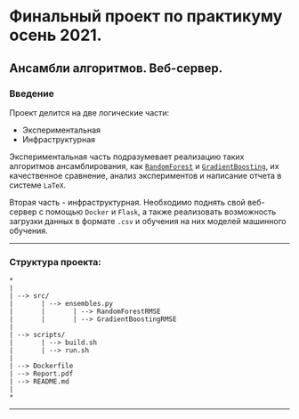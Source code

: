 # Финальный проект по практикуму осень 2021.
## Ансамбли алгоритмов. Веб-сервер.
### Введение


Проект делится на две логические части:
* Экспериментальная
* Инфраструктурная

Экспериментальная часть подразумевает реализацию 
таких алгоритмов ансамблирования, как
[`RandomForest`](http://www.machinelearning.ru/wiki/images/3/3a/Voron-ML-Compositions1-slides.pdf) 
и [`GradientBoosting`](http://www.machinelearning.ru/wiki/images/2/21/Voron-ML-Compositions-slides2.pdf), 
их качественное сравнение, анализ 
экспериментов и написание отчета в системе `LaTeX`.

Вторая часть - инфраструктурная. Необходимо поднять 
свой веб-сервер с помощью `Docker` и `Flask`, а также реализовать
возможность загрузки данных в формате  `.csv` 
и обучения на них моделей машинного обучения.

---


### Структура проекта:

```angular2html
*
|
| --> src/
|       | --> ensembles.py
|       |       | --> RandomForestRMSE
|       |       | --> GradientBoostingRMSE
|
| --> scripts/
|       | --> build.sh
|       | --> run.sh
|
| --> Dockerfile
| --> Report.pdf
| --> README.md
|
*
```

---

